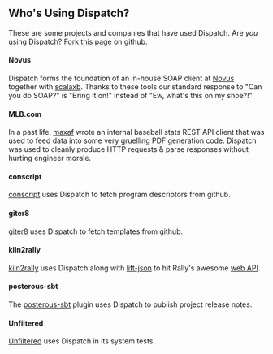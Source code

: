 Who's Using Dispatch?
---------------------

These are some projects and companies that have used Dispatch. Are
*you* using Dispatch?
[Fork this page](https://github.com/n8han/Databinder-Dispatch/blob/master/docs/99.markdown)
on github.

#### Novus

Dispatch forms the foundation of an in-house SOAP client at [Novus](https://www.novus.com/) together with [scalaxb](http://scalaxb.org/). Thanks to these tools our standard response to "Can you do SOAP?" is "Bring it on!" instead of "Ew, what's this on my shoe?!"

#### MLB.com

In a past life, [maxaf](https://github.com/maxaf) wrote an internal baseball stats REST API client that was used to feed data into some very gruelling PDF generation code. Dispatch was used to cleanly produce HTTP requests & parse responses without hurting engineer morale.

#### conscript

[conscript](https://github.com/n8han/conscript) uses Dispatch to fetch
program descriptors from github.

#### giter8

[giter8](https://github.com/n8han/giter8) uses Dispatch to fetch
templates from github.

#### kiln2rally

[kiln2rally](https://github.com/eed3si9n/kiln2rally) uses Dispatch along with [lift-json](https://github.com/lift/lift/tree/master/framework/lift-base/lift-json/) to hit Rally's awesome [web API](https://rally1.rallydev.com/slm/doc/webservice/index.jsp).

#### posterous-sbt

The [posterous-sbt](https://github.com/n8han/posterous-sbt) plugin
uses Dispatch to publish project release notes.

#### Unfiltered

[Unfiltered](http://unfiltered.databinder.net/) uses Dispatch in its
system tests.
